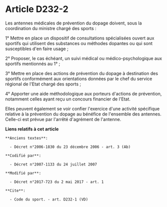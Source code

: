 # Article D232-2

Les antennes médicales de prévention du dopage doivent, sous la coordination du ministre chargé des sports :

1° Mettre en place un dispositif de consultations spécialisées ouvert aux sportifs qui utilisent des substances ou méthodes
dopantes ou qui sont susceptibles d'en faire usage ;

2° Proposer, le cas échéant, un suivi médical ou médico-psychologique aux sportifs mentionnés au 1° ;

3° Mettre en place des actions de prévention du dopage à destination des sportifs conformément aux orientations données par
le chef du service régional de l'Etat chargé des sports ;

4° Apporter une aide méthodologique aux porteurs d'actions de prévention, notamment celles ayant reçu un concours financier
de l'Etat.

Elles peuvent également se voir confier l'exercice d'une activité spécifique relative à la prévention du dopage au bénéfice
de l'ensemble des antennes. Celle-ci est prévue par l'arrêté d'agrément de l'antenne.

**Liens relatifs à cet article**

	**Anciens textes**:

	  - Décret n°2006-1830 du 23 décembre 2006 - art. 3 (Ab)

	**Codifié par**:

	  - Décret n°2007-1133 du 24 juillet 2007

	**Modifié par**:

	  - Décret n°2017-723 du 2 mai 2017 - art. 1

	**Cite**:

	  - Code du sport. - art. D232-1 (VD)

